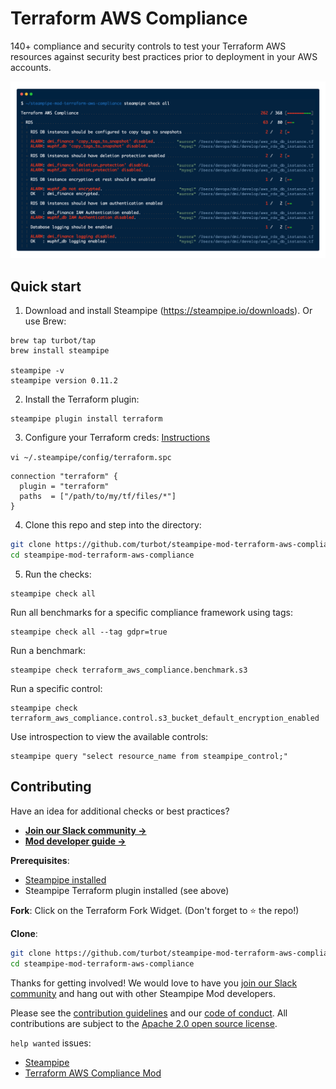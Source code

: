 # Terraform AWS Compliance

140+ compliance and security controls to test your Terraform AWS resources against security best practices prior to deployment in your AWS accounts.

![image](https://raw.githubusercontent.com/turbot/steampipe-mod-terraform-aws-compliance/main/docs/terraform_aws_compliance_console_output.png)

## Quick start

1) Download and install Steampipe (https://steampipe.io/downloads). Or use Brew:

```shell
brew tap turbot/tap
brew install steampipe

steampipe -v
steampipe version 0.11.2
```

2) Install the Terraform plugin:

```shell
steampipe plugin install terraform
```

3) Configure your Terraform creds: [Instructions](https://hub.steampipe.io/plugins/turbot/terraform#configuration)

`vi ~/.steampipe/config/terraform.spc`
```hcl
connection "terraform" {
  plugin = "terraform"
  paths  = ["/path/to/my/tf/files/*"]
}
```

4) Clone this repo and step into the directory:

```sh
git clone https://github.com/turbot/steampipe-mod-terraform-aws-compliance.git
cd steampipe-mod-terraform-aws-compliance
```

5) Run the checks:

```shell
steampipe check all
```

Run all benchmarks for a specific compliance framework using tags:

```shell
steampipe check all --tag gdpr=true
```

Run a benchmark:

```shell
steampipe check terraform_aws_compliance.benchmark.s3
```

Run a specific control:

```shell
steampipe check terraform_aws_compliance.control.s3_bucket_default_encryption_enabled
```

Use introspection to view the available controls:
```
steampipe query "select resource_name from steampipe_control;"
```

## Contributing

Have an idea for additional checks or best practices?
- **[Join our Slack community →](https://steampipe.io/community/join)**
- **[Mod developer guide →](https://steampipe.io/docs/steampipe-mods/writing-mods.md)**

**Prerequisites**:
- [Steampipe installed](https://steampipe.io/downloads)
- Steampipe Terraform plugin installed (see above)

**Fork**:
Click on the Terraform Fork Widget. (Don't forget to :star: the repo!)

**Clone**:

```sh
git clone https://github.com/turbot/steampipe-mod-terraform-aws-compliance.git
cd steampipe-mod-terraform-aws-compliance
```

Thanks for getting involved! We would love to have you [join our Slack community](https://steampipe.io/community/join) and hang out with other Steampipe Mod developers.

Please see the [contribution guidelines](https://github.com/turbot/steampipe/blob/main/CONTRIBUTING.md) and our [code of conduct](https://github.com/turbot/steampipe/blob/main/CODE_OF_CONDUCT.md). All contributions are subject to the [Apache 2.0 open source license](https://github.com/turbot/steampipe-mod-aws-compliance/blob/main/LICENSE).

`help wanted` issues:
- [Steampipe](https://github.com/turbot/steampipe/labels/help%20wanted)
- [Terraform AWS Compliance Mod](https://github.com/turbot/steampipe-mod-terraform-aws-compliance/labels/help%20wanted)
